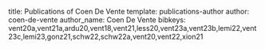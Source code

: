 title: Publications of Coen De Vente
template: publications-author
author: coen-de-vente
author_name: Coen De Vente
bibkeys: vent20a,vent21a,ardu20,vent18,vent21,less20,vent23a,vent23b,lemi22,vent23c,lemi23,gonz21,schw22,schw22a,vent20,vent22,xion21